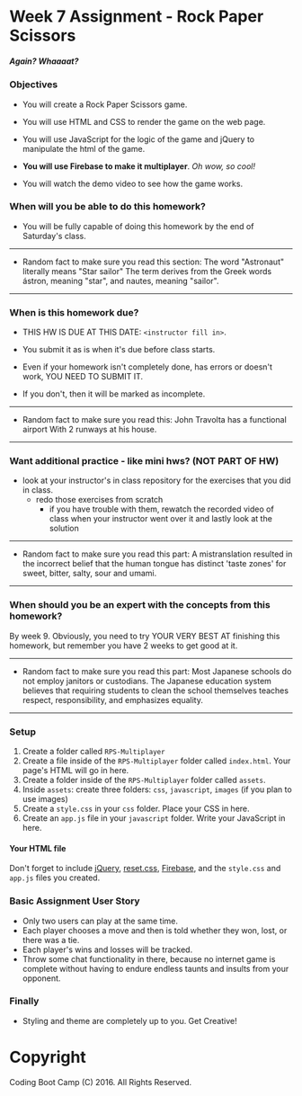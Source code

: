 # Week 7 Assignment - Rock Paper Scissors

##### *Again? Whaaaat?*

### Objectives
* You will create a Rock Paper Scissors game.

* You will use HTML and CSS to render the game on the web page.

* You will use JavaScript for the logic of the game and jQuery to manipulate the html of the game.

* **You will use Firebase to make it multiplayer**.
*Oh wow, so cool!*

* You will watch the demo video to see how the game works.


### When will you be able to do this homework?

* You will be fully capable of doing this homework by the end of Saturday's class.

-----

* Random fact to make sure you read this section: The word "Astronaut" literally means "Star sailor" The term derives from the Greek words ástron, meaning "star", and nautes, meaning "sailor".

-----

### When is this homework due?

* THIS HW IS DUE AT THIS DATE: `<instructor fill in>`.

* You submit it as is when it's due before class starts.

* Even if your homework isn't completely done, has errors or doesn't work, YOU NEED TO SUBMIT IT.

* If you don't, then it will be marked as incomplete.

-----

* Random fact to make sure you read this: John Travolta has a functional airport With 2 runways at his house.

-----

### Want additional practice - like mini hws? (NOT PART OF HW)

* look at your instructor's in class repository for the exercises that you did in class.
  * redo those exercises from scratch
    * if you have trouble with them, rewatch the recorded video of class when your instructor went over it and lastly look at the solution

-----

* Random fact to make sure you read this part: A mistranslation resulted in the incorrect belief that the human tongue has distinct 'taste zones' for sweet, bitter, salty, sour and umami.

-----

### When should you be an expert with the concepts from this homework?

By week 9. Obviously, you need to try YOUR VERY BEST AT finishing this homework, but remember you have 2 weeks to get good at it.

-----

* Random fact to make sure you read this part: Most Japanese schools do not employ janitors or custodians. The Japanese education system believes that requiring students to clean the school themselves teaches respect, responsibility, and emphasizes equality.

-----


### Setup
  1. Create a folder called `RPS-Multiplayer`
  2. Create a file inside of the `RPS-Multiplayer` folder called `index.html`. Your page's HTML will go in here.
  2. Create a folder inside of the `RPS-Multiplayer` folder called `assets`.
  2. Inside `assets`: create three folders: `css`, `javascript`, `images` (if you plan to use images)
  3. Create a `style.css` in your `css` folder. Place your CSS in here.
  4. Create an `app.js` file in your `javascript` folder. Write your JavaScript in here.


  #### Your HTML file
  Don't forget to include [jQuery](https://code.jquery.com/jquery-2.2.1.min.js), [reset.css](http://meyerweb.com/eric/tools/css/reset/reset.css), [Firebase](https://cdn.firebase.com/js/client/2.4.1/firebase.js), and the `style.css` and `app.js` files you created.


### Basic Assignment User Story
  * Only two users can play at the same time.
  * Each player chooses a move and then is told whether they won, lost, or there was a tie.
  * Each player's wins and losses will be tracked.
  * Throw some chat functionality in there, because no internet game is complete without having to endure endless taunts and insults from your opponent.


### Finally
  * Styling and theme are completely up to you. Get Creative!

# Copyright
Coding Boot Camp (C) 2016. All Rights Reserved.
